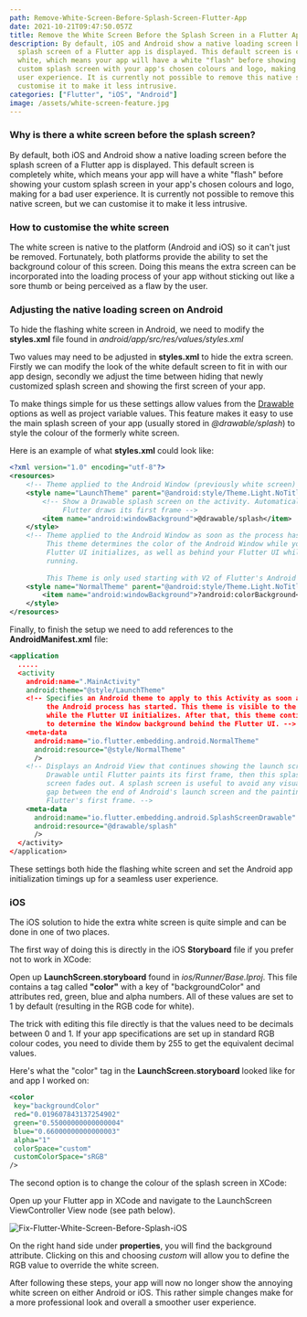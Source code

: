```yaml
---
path: Remove-White-Screen-Before-Splash-Screen-Flutter-App
date: 2021-10-21T09:47:50.057Z
title: Remove the White Screen Before the Splash Screen in a Flutter App
description: By default, iOS and Android show a native loading screen before the
  splash screen of a Flutter app is displayed. This default screen is completely
  white, which means your app will have a white "flash" before showing your
  custom splash screen with your app's chosen colours and logo, making for a bad
  user experience. It is currently not possible to remove this native screen, but we can
  customise it to make it less intrusive.
categories: ["Flutter", "iOS", "Android"]
image: /assets/white-screen-feature.jpg
---
```

### Why is there a white screen before the splash screen?

By default, both iOS and Android show a native loading screen before the splash screen of a Flutter app is displayed. This default screen is completely white, which means your app will have a white "flash" before showing your custom splash screen in your app's chosen colours and logo, making for a bad user experience. It is currently not possible to remove this native screen, but we can customise it to make it less intrusive.

### How to customise the white screen

The white screen is native to the platform (Android and iOS) so it can't just be removed. Fortunately, both platforms provide the ability to set the background colour of this screen. Doing this means the extra screen can be incorporated into the loading process of your app without sticking out like a sore thumb or being perceived as a flaw by the user.

### Adjusting the native loading screen on Android

To hide the flashing white screen in Android, we need to modify the **styles.xml** file found in *android/app/src/res/values/styles.xml*

Two values may need to be adjusted in **styles.xml** to hide the extra screen. Firstly we can modify the look of the white default screen to fit in with our app design, secondly we adjust the time between hiding that newly customized splash screen and showing the first screen of your app. 

To make things simple for us these settings allow values from the [Drawable](https://developer.android.com/guide/topics/resources/drawable-resource) options as well as project variable values. This feature makes it easy to use the main splash screen of your app (usually stored in *@drawable/splash*) to style the colour of the formerly white screen.

Here is an example of what **styles.xml** could look like:

```xml
<?xml version="1.0" encoding="utf-8"?>
<resources>
    <!-- Theme applied to the Android Window (previously white screen) while the process is starting when the OS's Dark Mode setting is off -->
    <style name="LaunchTheme" parent="@android:style/Theme.Light.NoTitleBar">
        <!-- Show a Drawable splash screen on the activity. Automatically removed when
             Flutter draws its first frame -->
        <item name="android:windowBackground">@drawable/splash</item>
    </style>
    <!-- Theme applied to the Android Window as soon as the process has started.
         This theme determines the color of the Android Window while your
         Flutter UI initializes, as well as behind your Flutter UI while its
         running.
         
         This Theme is only used starting with V2 of Flutter's Android embedding. -->
    <style name="NormalTheme" parent="@android:style/Theme.Light.NoTitleBar">
        <item name="android:windowBackground">?android:colorBackground</item>
    </style>
</resources>
```

Finally, to finish the setup we need to add references to the **AndroidManifest.xml** file:

```xml
<application
  .....
  <activity
    android:name=".MainActivity"
    android:theme="@style/LaunchTheme"
    <!-- Specifies an Android theme to apply to this Activity as soon as
         the Android process has started. This theme is visible to the user
         while the Flutter UI initializes. After that, this theme continues
         to determine the Window background behind the Flutter UI. -->
    <meta-data
      android:name="io.flutter.embedding.android.NormalTheme"
      android:resource="@style/NormalTheme"
      />
    <!-- Displays an Android View that continues showing the launch screen
         Drawable until Flutter paints its first frame, then this splash
         screen fades out. A splash screen is useful to avoid any visual
         gap between the end of Android's launch screen and the painting of
         Flutter's first frame. -->
    <meta-data
      android:name="io.flutter.embedding.android.SplashScreenDrawable"
      android:resource="@drawable/splash"
      />
  </activity>
</application>
```

These settings both hide the flashing white screen and set the Android app initialization timings up for a seamless user experience.

### iOS

The iOS solution to hide the extra white screen is quite simple and can be done in one of two places.

The first way of doing this is directly in the iOS **Storyboard** file if you prefer not to work in XCode:

Open up **LaunchScreen.storyboard** found in *ios/Runner/Base.Iproj*. This file contains a tag called **"color"** with a key of "backgroundColor" and attributes red, green, blue and alpha numbers. All of these values are set to 1 by default (resulting in the RGB code for white).

The trick with editing this file directly is that the values need to be decimals between 0 and 1. If your app specifications are set up in standard RGB colour codes, you need to divide them by 255 to get the equivalent decimal values.

Here's what the "color" tag in the **LaunchScreen.storyboard** looked like for and app I worked on:

```xml
<color 
 key="backgroundColor" 
 red="0.019607843137254902" 
 green="0.55000000000000004" 
 blue="0.66000000000000003" 
 alpha="1" 
 colorSpace="custom" 
 customColorSpace="sRGB"
/>
```

The second option is to change the colour of the splash screen in XCode:

Open up your Flutter app in XCode and navigate to the LaunchScreen ViewController View node (see path below).

![Fix-Flutter-White-Screen-Before-Splash-iOS](/assets/screen-shot-2021-10-21-at-9.18.04-pm.jpg "Fix-Flutter-White-Screen-Before-Splash-iOS")

On the right hand side under **properties**, you will find the background attribute. Clicking on this and choosing *custom* will allow you to define the RGB value to override the white screen.

After following these steps, your app will now no longer show the annoying white screen on either Android or iOS. This rather simple changes make for a more professional look and overall a smoother user experience.